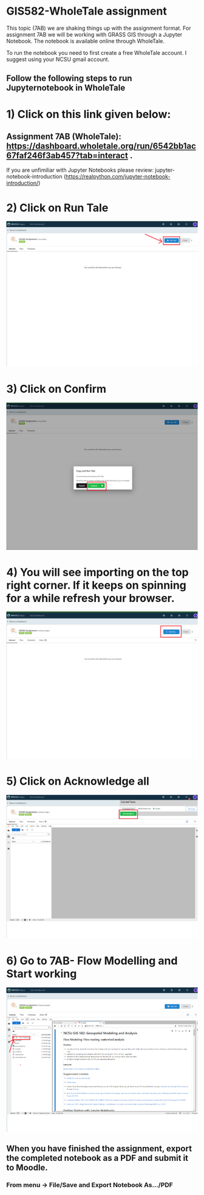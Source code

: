 # GIS582-WholeTale assignment


This topic (7AB) we are shaking things up with the assignment format. For assignment 7AB we will be working with GRASS GIS through a Jupyter Notebook. The notebook is available online through WholeTale.

To run the notebook you need to first create a free WholeTale account. I suggest using your NCSU gmail account.

## Follow the following steps to run Jupyternotebook in WholeTale 

# 1) Click on this link given below:
## Assignment 7AB (WholeTale): https://dashboard.wholetale.org/run/6542bb1ac67faf246f3ab457?tab=interact .


If you are unfimiliar with Jupyter Notebooks please review: jupyter-notebook-introduction (https://realpython.com/jupyter-notebook-introduction/)


# 2) Click on Run Tale
![Preview image](Wholetale_steps\Wholetale_1.png)

# 3) Click on Confirm
![Preview image](Wholetale_steps\Wholetale_2.png)

# 4) You will see importing on the top right corner. If it keeps on spinning for a while refresh your browser.
![Preview image](Wholetale_steps\Wholetale_3.png)

# 5)  Click on Acknowledge all
![Preview image](Wholetale_steps\Wholetale_4.png)

# 6) Go to 7AB- Flow Modelling and Start working 
![Preview image](Wholetale_steps\Wholetale_5.png)

## When you have finished the assignment, export the completed notebook as a PDF and submit it to Moodle.

### From menu -> File/Save and Export Notebook As.../PDF